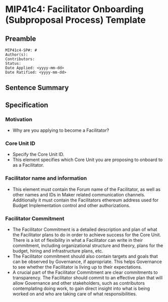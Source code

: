 # MIP41c4: Facilitator Onboarding (Subproposal Process) Template

## Preamble

```
MIP41c4-SP#: #
Author(s):
Contributors:
Status:
Date Applied: <yyyy-mm-dd>
Date Ratified: <yyyy-mm-dd>
```

## Sentence Summary
## Specification

### Motivation

- Why are you applying to become a Facilitator?

### Core Unit ID

- Specify the Core Unit ID.
- This element specifies which Core Unit you are proposing to onboard to as a Facilitator.

### Facilitator name and information

- This element must contain the Forum name of the Facilitator, as well as other names and IDs in Maker related communication channels. Additionally it must contain the Facilitators ethereum address used for Budget Implementation control and other authorizations.

### Facilitator Commitment

- The Facilitator Commitment is a detailed description and plan of what the Facilitator plans to do in order to achieve success for the Core Unit. There is a lot of flexibility in what a Facilitator can write in their commitment, including organizational structure and theory, plans for the budget, hiring and infrastructure plans, etc.
- The Facilitator commitment should also contain targets and goals that can be observed by Governance, if appropriate. This helps Governance to see whether the Facilitator is living up to their expectations.
- A crucial part of the Facilitator Commitment are clear commitments to transparency. The Facilitator should commit to an effective plan that will allow Governance and other stakeholders, such as contributors contemplating doing work, to gain direct insight into what is being worked on and who are taking care of what responsibilities.
